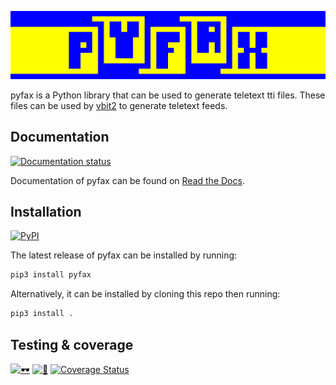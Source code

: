 ![pyfax](logo/logo.png)

pyfax is a Python library that can be used to generate teletext tti files.
These files can be used by [vbit2](https://github.com/peterkvt80/vbit2) to
generate teletext feeds.

## Documentation 
[![Documentation status](https://readthedocs.org/projects/pyfax/badge/?version=latest)](https://pyfax.readthedocs.io/en/latest/?badge=latest)

Documentation of pyfax can be found on [Read the Docs](https://pyfax.readthedocs.io/en/latest/).

## Installation
[![PyPI](https://img.shields.io/pypi/v/pyfax?color=blue&label=PyPI&logo=pypi&logoColor=white)](https://pypi.org/project/pyfax/)

The latest release of pyfax can be installed by running:

```bash
pip3 install pyfax
```

Alternatively, it can be installed by cloning this repo then running:

```bash
pip3 install .
```

## Testing & coverage
[![🕶️](https://github.com/mscroggs/pyfax/actions/workflows/style-checks.yml/badge.svg)](https://github.com/mscroggs/pyfax/actions/workflows/style-checks.yml)
[![🧪](https://github.com/mscroggs/pyfax/actions/workflows/run-tests.yml/badge.svg)](https://github.com/mscroggs/pyfax/actions/workflows/run-tests.yml)
[![Coverage Status](https://coveralls.io/repos/github/mscroggs/pyfax/badge.svg?branch=main)](https://coveralls.io/github/mscroggs/pyfax?branch=main)

